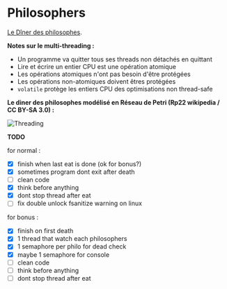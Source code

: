 # Philosophers 

[Le Dîner des philosophes](https://fr.wikipedia.org/wiki/D%C3%AEner_des_philosophes).

**Notes sur le multi-threading :**

- Un programme va quitter tous ses threads non détachés en quittant
- Lire et écrire un entier CPU est une opération atomique
- Les opérations atomiques n'ont pas besoin d'être protégées 
- Les opérations non-atomiques doivent êtres protégées
- ``volatile`` protège les entiers CPU des optimisations non thread-safe

**Le diner des philosophes modélisé en Réseau de Petri (Rp22 wikipedia / CC BY-SA 3.0) :**

![Threading](https://upload.wikimedia.org/wikipedia/commons/7/78/4-philosophers.gif "Schema")


**TODO**

for normal :
- [x] finish when last eat is done (ok for bonus?)
- [x] sometimes program dont exit after death
- [ ] clean code
- [x] think before anything
- [x] dont stop thread after eat 
- [ ] fix double unlock fsanitize warning on linux

for bonus : 
- [x] finish on first death
- [x] 1 thread that watch each philosophers
- [x] 1 semaphore per philo for dead check
- [x] maybe 1 semaphore for console 
- [ ] clean code
- [ ] think before anything
- [ ] dont stop thread after eat 
